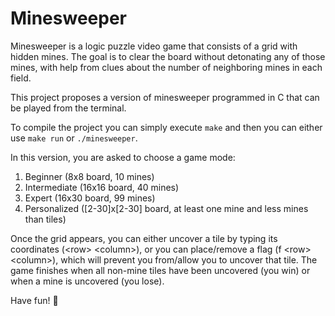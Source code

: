 # Minesweeper

Minesweeper is a logic puzzle video game that consists of a grid with hidden mines. The goal is to clear the board without detonating any of those mines, with help from clues about the number of neighboring mines in each field.

This project proposes a version of minesweeper programmed in C that can be played from the terminal.

To compile the project you can simply execute `make` and then you can either use `make run` or `./minesweeper`.

In this version, you are asked to choose a game mode:
  1. Beginner (8x8 board, 10 mines)
  2. Intermediate (16x16 board, 40 mines)
  3. Expert (16x30 board, 99 mines)
  4. Personalized ([2-30]x[2-30] board, at least one mine and less mines than tiles)

Once the grid appears, you can either uncover a tile by typing its coordinates (\<row\> \<column\>), or you can place/remove a flag (f \<row\> \<column\>), which will prevent you from/allow you to uncover that tile. The game finishes when all non-mine tiles have been uncovered (you win) or when a mine is uncovered (you lose).

Have fun! 🥳
